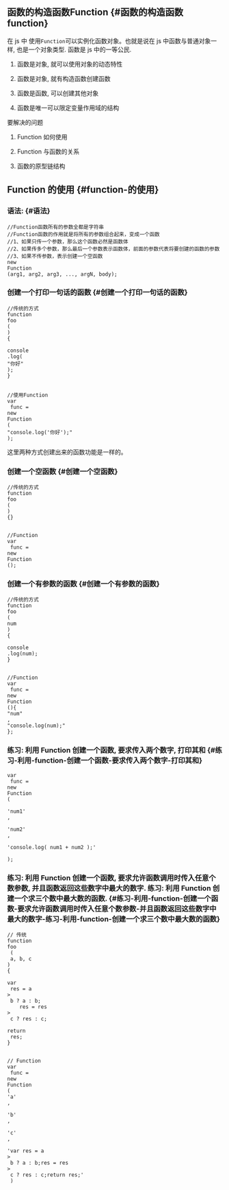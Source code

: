 ## 函数的构造函数Function {#函数的构造函数function}

在 js 中 使用`Function`可以实例化函数对象。也就是说在 js 中函数与普通对象一样, 也是一个对象类型. 函数是 js 中的一等公民.

1. 函数是对象, 就可以使用对象的动态特性

2. 函数是对象, 就有构造函数创建函数

3. 函数是函数, 可以创建其他对象

4. 函数是唯一可以限定变量作用域的结构

要解决的问题

1. Function 如何使用

2. Function 与函数的关系

3. 函数的原型链结构



## Function 的使用 {#function-的使用}

### 语法: {#语法}

```
//Function函数所有的参数全都是字符串
//Function函数的作用就是将所有的参数组合起来，变成一个函数
//1、如果只传一个参数，那么这个函数必然是函数体
//2、如果传多个参数，那么最后一个参数表示函数体，前面的参数代表将要创建的函数的参数
//3、如果不传参数，表示创建一个空函数
new
Function
(arg1, arg2, arg3, ..., argN, body);

```

### 创建一个打印一句话的函数 {#创建一个打印一句话的函数}

```
//传统的方式
function
foo
(
)
{
    
console
.log(
"你好"
);
}


//使用Function
var
 func = 
new
Function
(
"console.log('你好');"
);

```

这里两种方式创建出来的函数功能是一样的。

### 创建一个空函数 {#创建一个空函数}

```
//传统的方式
function
foo
(
)
{}


//Function
var
 func = 
new
Function
();

```

### 创建一个有参数的函数 {#创建一个有参数的函数}

```
//传统的方式
function
foo
(
num
)
{
    
console
.log(num);
}


//Function
var
 func = 
new
Function
(){
"num"
, 
"console.log(num);"
};

```

### 练习: 利用 Function 创建一个函数, 要求传入两个数字, 打印其和 {#练习-利用-function-创建一个函数-要求传入两个数字-打印其和}

```
var
 func = 
new
Function
(
    
'num1'
,
    
'num2'
,
    
'console.log( num1 + num2 );'

);

```

### 练习: 利用 Function 创建一个函数, 要求允许函数调用时传入任意个数参数, 并且函数返回这些数字中最大的数字. 练习: 利用 Function 创建一个求三个数中最大数的函数. {#练习-利用-function-创建一个函数-要求允许函数调用时传入任意个数参数-并且函数返回这些数字中最大的数字-练习-利用-function-创建一个求三个数中最大数的函数}

```
// 传统
function
foo
 (
 a, b, c 
)
{
    
var
 res = a 
>
 b ? a : b;
    res = res 
>
 c ? res : c;
    
return
 res;
}


// Function
var
 func = 
new
Function
( 
'a'
,
    
'b'
,
    
'c'
,
    
'var res = a 
>
 b ? a : b;res = res 
>
 c ? res : c;return res;'
 )
```



